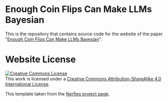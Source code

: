 # Enough Coin Flips Can Make LLMs Bayesian

This is the repository that contains source code for the website of the paper "[Enough Coin Flips Can Make LLMs Bayesian](https://arxiv.org/abs/2503.04722)".



# Website License
<a rel="license" href="http://creativecommons.org/licenses/by-sa/4.0/"><img alt="Creative Commons License" style="border-width:0" src="https://i.creativecommons.org/l/by-sa/4.0/88x31.png" /></a><br />This work is licensed under a <a rel="license" href="http://creativecommons.org/licenses/by-sa/4.0/">Creative Commons Attribution-ShareAlike 4.0 International License</a>.

This template taken from the [Nerfies project page](https://nerfies.github.io).
